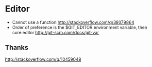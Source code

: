 
Editor
======
- Cannot use a function http://stackoverflow.com/q/38079864
- Order of preference is the $GIT_EDITOR environment variable, then core.editor
  http://git-scm.com/docs/git-var

Thanks
------
http://stackoverflow.com/q/10459049
